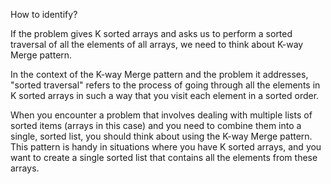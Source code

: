 How to identify?

If the problem gives K sorted arrays and asks us to perform a sorted traversal of all the elements of all arrays, we need to think about K-way Merge pattern.

In the context of the K-way Merge pattern and the problem it addresses, "sorted traversal" refers to the process of going through all the elements in K sorted 
arrays in such a way that you visit each element in a sorted order.

When you encounter a problem that involves dealing with multiple lists of sorted items (arrays in this case) and you need to combine them into a single,
sorted list, you should think about using the K-way Merge pattern. This pattern is handy in situations where you have K sorted arrays,
and you want to create a single sorted list that contains all the elements from these arrays.
